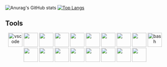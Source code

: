 <!--## Hi there 👋

**EirikWJ/EirikWJ** is a ✨ _special_ ✨ repository because its `README.md` (this file) appears on your GitHub profile.

Here are some ideas to get you started:

- 🔭 I’m currently working on ...
- 🌱 I’m currently learning ...
- 👯 I’m looking to collaborate on ...
- 🤔 I’m looking for help with ...
- 💬 Ask me about ...
- 📫 How to reach me: ...
- 😄 Pronouns: ...
- ⚡ Fun fact: ...
-->
![Anurag's GitHub stats](https://github-readme-stats.vercel.app/api?username=EirikWJ&show_icons=true&theme=transparent)
[![Top Langs](https://github-readme-stats.vercel.app/api/top-langs/?username=EirikWJ&layout=donut)](https://github.com/anuraghazra/github-readme-stats)

<h2>Tools</h2>
<p align="center">
<img src="https://cdn.jsdelivr.net/gh/devicons/devicon/icons/vscode/vscode-original.svg" alt="vscode" width="45" height="45"/>
<img src="https://cdn.jsdelivr.net/gh/devicons/devicon@latest/icons/intellij/intellij-original.svg" width="45" height="45"/>
<img src="https://cdn.jsdelivr.net/gh/devicons/devicon@latest/icons/androidstudio/androidstudio-original.svg" width="45" height="45"/>

<img src="https://cdn.jsdelivr.net/gh/devicons/devicon@latest/icons/postman/postman-original.svg" width="45" height="45"/>
<img src="https://cdn.jsdelivr.net/gh/devicons/devicon@latest/icons/putty/putty-original.svg" width="45" height="45"/>
<img src="https://cdn.jsdelivr.net/gh/devicons/devicon@latest/icons/linux/linux-original.svg" width="45" height="45"/>
<img src="https://cdn.jsdelivr.net/gh/devicons/devicon@latest/icons/git/git-original.svg" width="45" height="45"/>
<img src="https://cdn.jsdelivr.net/gh/devicons/devicon@latest/icons/docker/docker-original.svg" width="45" height="45"/>
<img src="https://cdn.jsdelivr.net/gh/devicons/devicon@latest/icons/json/json-original.svg" width="45" height="45"/>

<img src="https://cdn.jsdelivr.net/gh/devicons/devicon/icons/bash/bash-original.svg" alt="bash" width="45" height="45"/>
<img src="https://cdn.jsdelivr.net/gh/devicons/devicon@latest/icons/java/java-original.svg" width="45" height="45"/>
<img src="https://cdn.jsdelivr.net/gh/devicons/devicon@latest/icons/html5/html5-original.svg" width="45" height="45"/>
<img src="https://cdn.jsdelivr.net/gh/devicons/devicon@latest/icons/css3/css3-original.svg" width="45" height="45"/>
<img src="https://cdn.jsdelivr.net/gh/devicons/devicon@latest/icons/javascript/javascript-original.svg" width="45" height="45"/>
<img src="https://cdn.jsdelivr.net/gh/devicons/devicon@latest/icons/cplusplus/cplusplus-original.svg" width="45" height="45"/>
<img src="https://cdn.jsdelivr.net/gh/devicons/devicon@latest/icons/python/python-original.svg" width="45" height="45"/>
<img src="https://cdn.jsdelivr.net/gh/devicons/devicon@latest/icons/sqlite/sqlite-original-wordmark.svg" width="45" height="45"/>
<img src="https://cdn.jsdelivr.net/gh/devicons/devicon@latest/icons/mysql/mysql-original-wordmark.svg" width="45" height="45"/>


                  
</p>
          
